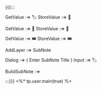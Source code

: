 {{{:::

GetValue :=> 🏷️
StoreValue :=> 🔖

GetValue :=> 🎫
StoreValue :=> 🎫

GetValue :=> 🎟️
StoreValue :=> 🎟️

AddLayer :=> SubNote

Dialog :=> {
Enter SubNote Title
}
Input :=> 🏷️

BuildSubNote :=> 


:::}}}
<%* tp.user.main(true) %>
